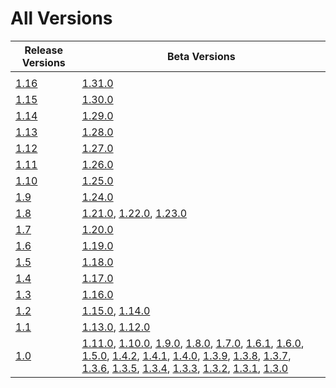 # All Versions

| Release Versions | Beta Versions                                                                                                                                                                                                                                                                                                                                                                                                                                                                                                                 |
|------------------|-------------------------------------------------------------------------------------------------------------------------------------------------------------------------------------------------------------------------------------------------------------------------------------------------------------------------------------------------------------------------------------------------------------------------------------------------------------------------------------------------------------------------------|
|            |                                                                                                                                                                                                                                                                                  |
| [1.16](Release/1-16.md)         | [1.31.0](Beta/1-31-0.md)                                                                                                                                                                                                                                    |
| [1.15](Release/1-15.md)         | [1.30.0](Beta/1-30-0.md)                                                                                                                                                                                                                                    |
| [1.14](Release/1-14.md)         | [1.29.0](Beta/1-29-0.md)                                                                                                                                                                                                                                    |
| [1.13](Release/1-13.md)         | [1.28.0](Beta/1-28-0.md)                                                                                                                                                                                                                                    |
| [1.12](Release/1-12.md)         | [1.27.0](Beta/1-27-0.md)                                                                                                                                                                                                                                    |
| [1.11](Release/1-11.md)         | [1.26.0](Beta/1-26-0.md)                                                                                                                                                                                                                                    |
| [1.10](Release/1-10.md)         | [1.25.0](Beta/1-25-0.md)                                                                                                                                                                                                                                    |
| [1.9](Release/1-9.md)           | [1.24.0](Beta/1-24-0.md)                                                                                                                                                                                                                                    |
| [1.8](Release/1-8.md)           | [1.21.0](Beta/1-21-0.md), [1.22.0](Beta/1-22-0.md), [1.23.0](Beta/1-23-0.md)                                                                                                                                                                                |
| [1.7](Release/1-7.md)           | [1.20.0](Beta/1-20-0.md)                                                                                                                                                                                                                                    |
| [1.6](Release/1-6.md)           | [1.19.0](Beta/1-19-0.md)                                                                                                                                                                                                                                    |
| [1.5](Release/1-5.md)           | [1.18.0](Beta/1-18-0.md)                                                                                                                                                                                                                                    |
| [1.4](Release/1-4.md)           | [1.17.0](Beta/1-17-0.md)                                                                                                                                                                                                                                    |
| [1.3](Release/1-3.md)           | [1.16.0](Beta/1-16-0.md)                                                                                                                                                                                                                                    |
| [1.2](Release/1-2.md)           | [1.15.0](Beta/1-15-0.md), [1.14.0](Beta/1-14-0.md)                                                                                                                                                                                                          |
| [1.1](Release/1-1.md)           | [1.13.0](Beta/1-13-0.md), [1.12.0](Beta/1-12-0.md)                                                                                                                                                                                                          |
| [1.0](Release/1-0.md)           | [1.11.0](Beta/1-11-0.md), [1.10.0](Beta/1-10-0.md), [1.9.0](Beta/1-9-0.md), [1.8.0](Beta/1-8-0.md), [1.7.0](Beta/1-7-0.md), [1.6.1](Beta/1-6-1.md), [1.6.0](Beta/1-6-0.md), [1.5.0](Beta/1-5-0.md), [1.4.2](Beta/1-4-2.md), [1.4.1](Beta/1-4-1.md),  [1.4.0](Beta/1-4-0.md), [1.3.9](Beta/1-3-9.md), [1.3.8](Beta/1-3-8.md), [1.3.7](Beta/1-3-7.md), [1.3.6](Beta/1-3-6.md), [1.3.5](Beta/1-3-5.md), [1.3.4](Beta/1-3-4.md), [1.3.3](Beta/1-3-3.md), [1.3.2](Beta/1-3-2.md),  [1.3.1](Beta/1-3-1.md),  [1.3.0](Beta/1-3-0.md)      |
